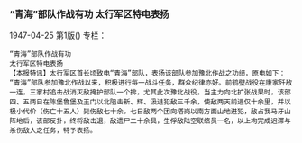 ### “青海”部队作战有功  太行军区特电表扬

1947-04-25
第1版()
专栏：

    “青海”部队作战有功
    太行军区特电表扬
    【本报特讯】太行军区首长顷致电“青海”部队，表扬该部队参加豫北作战之功绩，原电如下：
    “青海”部队参加豫北作战以来，积极进行每一战斗任务，群众纪律亦好。前鹤壁战役在康家歼敌一连，三家村追击战消灭敌掩护部队一个排，尤其此次豫北战役，当主力向北扩张战果时，该部四、五两日在陈堡鲁堡及王门以北阻击新、辉、汲进犯敌三千余，使敌两天前进仅十余里，并以极小代价（伤亡十五人）毙伤敌七十余。七日敌两个团向塔岗以南方面山地进犯，敌占我马牙山阵地后，该部反扑，终将敌击退，敌遗尸二十余具，生俘敌陆空联络员一名，以上均完成迟滞与杀伤敌人之任务，特予表扬。
